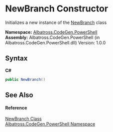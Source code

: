 # NewBranch Constructor 
 

Initializes a new instance of the <a href="0eb5331f-52c3-c4b0-b927-52a46036c357">NewBranch</a> class

**Namespace:**&nbsp;<a href="2d65aacd-c98f-bceb-356d-e6ad958655fd">Albatross.CodeGen.PowerShell</a><br />**Assembly:**&nbsp;Albatross.CodeGen.PowerShell (in Albatross.CodeGen.PowerShell.dll) Version: 1.0.0

## Syntax

**C#**<br />
``` C#
public NewBranch()
```


## See Also


#### Reference
<a href="0eb5331f-52c3-c4b0-b927-52a46036c357">NewBranch Class</a><br /><a href="2d65aacd-c98f-bceb-356d-e6ad958655fd">Albatross.CodeGen.PowerShell Namespace</a><br />